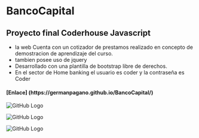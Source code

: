 # BancoCapital
<h2> Proyecto final Coderhouse Javascript </h2>

* la web Cuenta con un cotizador de prestamos realizado en concepto de demostracion de aprendizaje del curso.
* tambien posee uso de jquery
* Desarrollado con una plantilla de bootstrap libre de derechos.
* En el sector de Home banking el usuario es coder y la contraseña es Coder

 <h4>  [Enlace] (https://germanpagano.github.io/BancoCapital/) </h4> 

![GitHub Logo](https://raw.githubusercontent.com/GermanPagano/BancoCapital/main/portada1.png)

![GitHub Logo](https://raw.githubusercontent.com/GermanPagano/BancoCapital/main/portada2.png)

![GitHub Logo](https://raw.githubusercontent.com/GermanPagano/BancoCapital/main/portada3.png)

